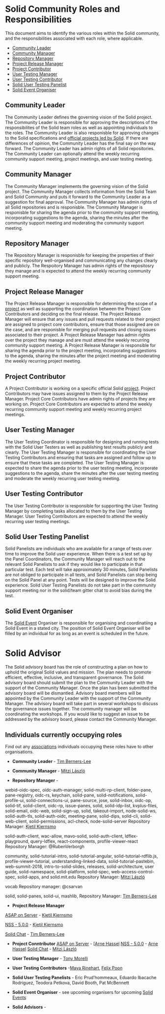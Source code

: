 # Solid Community Roles and Responsibilities  
This document aims to identify the various roles within the Solid community,
and the responsibilities associated with each role, where applicable.

- [Community Leader](#community-leader)
- [Community Manager](#community-manager)
- [Repository Manager](#repository-manager)
- [Project Release Manager](#project-release-manager)
- [Project  Contributor](#project-contributor)
- [User Testing Manager](#user-testing-Manager)
- [User Testing Contributor](#user-testing-Contributor)
- [Solid User Testing Panelist](#solid-user-testing-panelist)
- [Solid Event Organiser](#solid-Event-Organiser) 

## Community Leader
The Community Leader defines the governing vision of the Solid project. The Community Leader is responsible for approving the descriptions of the responsibilites of the Solid team roles as well as appointing individuals to the roles. The Community Leader is also responisble for approving changes to the Solid specifications and [official projects led by Solid](https://github.com/orgs/solid/projects). If there are differences of opinion, the Community Leader has the final say on the way forward. The Community Leader has admin rights of all Solid repositories. The Community Leader can optionally attend the weekly recurring community support meeting, project meetings, and user testing meeting.

## Community Manager
The Community Manager implements the governing vision of the Solid project. The Community Manager collects information from the Solid Team and Solid Community and puts it forward to the Community Leader as a suggestion for final approval. The Community Manager has admin rights of all Solid repositories and is responisble. The Community Manager is responisble for sharing the agenda prior to the community support meeting, incorporating suggestions to the agenda, sharing the minutes after the community support meeting and moderating the community support meeting. 

## Repository Manager
The Repository Manager is responisble for keeping the properties of their specific repository well-organised and communicating any changes clearly and publicly. The Respoitory Manager has admin rights of the repositosry they manage and is expected to attend the weekly recurring community support meeting.

## Project Release Manager
The Project Release Manager is responsible for determining the scope of a [project](https://github.com/orgs/solid/projects) as well as supporting the coordination between the Project Core Contributors and deciding on the final release. The Project Release Manager will ensure that any issues and pull requests related to their project are assigned to project core contributors, ensure that those assigned are on the case, and are responisble for merging pull requests and closing issues associated to their project. A Project Release Manager has admin rights over the project they manage and are must attend the weekly recurring community support meeting. A Project Release Manager is responsible for sharing the agenda prior to the project meeting, incorporating suggestions to the agenda, sharing the minutes after the project meeting and moderating the weekly recurring project meeting.

## Project Contributor
A Project Contributor is working on a specific official Solid [project](https://github.com/orgs/solid/projects). Project Contributors may have issues assigned to them by the Project Release Manager. Project Core Contributors have admin rights of projects they are working on. Project Core Contributors are expected to attend the weekly recurring community support meeting and weekly recurring project meetings.  

## User Testing Manager
The User Testing Coordinator is responsible for designing and running tests with the Solid User Testers as well as publishing test results publicly and clearly. The User Testing Manager is responsible for coordinating the User Testing Contributors and ensuring that tasks are assigned and follow up to ensure that these tasks are completed. The User Testing Manager is expected to share the agenda prior to the user testing meeting, incorporate suggestions to the agenda, share the minutes after the user testing meeting and moderate the weekly recurring user testing meeting.

## User Testing Contributor
The User Testing Contributor is responsible for supporting the User Testing Manager by completing tasks allocated to them by the User Testing Manager. User Testing Contributors are expected to attend the weekly recurring user testing meetings. 

## Solid User Testing Panelist
Solid Panelists are individuals who are available for a range of tests over time to improve the Solid user experience. When there is a test set up by the Panel Coordinators, the Community Manager will reach out to the relevant Solid Panelists to ask if they would like to participate in that particular test. Each test will take approximately 30 minutes, Solid Panelists are not obliged to participate in all tests, and Solid Panelists can stop being on the Solid Panel at any point. Tests will be designed to improve the Solid experience. Solid User Testing Panelists do not take part in the community support meeting nor in the solid/team gitter chat to avoid bias during the test.

## Solid Event Organiser
The [Solid Event](solid-events.md) Organiser is responsible for organising and coordinatiing a Solid Event in a stated city. The position of Solid Event Organiser will be filled by an individual for as long as an event is scheduled in the future.

# Solid Advisor
The Solid advisory board has the role of constructing a plan on how to uphold the original Solid values and mission. The plan needs to promote efficient, effective, inclusive, and transparent governance. The Solid advisory board should submit the plan to the Community Leader with the support of the Community Manager. Once the plan has been submitted the advisory board will be dismantled. Advisory board members will be appointed by the Community Leader with the support of the Community Manager. The advisory board will take part in several workshops to discuss the governance issues together. The community manager will be coordinating the workshops. If you would like to suggest an issue to be addressed by the advisory board, please contact the Community Manager.

## Individuals currently occupying roles 
Find out any [associations](associations.md) individuals occupying these roles have to other organisations. 

* **Community Leader** - [Tim Berners-Lee](https://github.com/timbl) 

* **Community Manager** - [Mitzi László](https://github.com/Mitzi-Laszlo)

* **Repository Manager** -

webid-oidc-spec, oidc-auth-manager, solid-multi-rp-client, folder-pane, pane-registry, oidc-rs, keychain, solid-pane, solid-notifications, solid-profile-ui, solid-connections-ui, pane-source, jose, solid-inbox, oidc-op, solid-tif, solid-client, oidc-rp, issue-panes, solid, solid-idp-list, kvplus-files, solid-email, oidc-web, solid-sign-up, solid, takeout-import, node-solid-ws, solid-auth-tls,  solid-auth-oidc, meeting-pane, solid-dips, solid-cli, solid-web-client, solid-permissions, acl-check, node-solid-server Repository Manager: [Kjetil Kjernsmo](https://github.com/kjetilk)

solid-auth-client, wac-allow, mavo-solid, solid-auth-client, ldflex-playground, query-ldflex, react-components, profile-viewer-react Repository Manager: @RubenVerborgh

community, solid-tutorial-intro, solid-tutorial-angular, solid-tutorial-rdflib.js, profile-viewer-tutorial, understanding-linked-data, solid-tutorial-pastebin, web-summit-2018, intro-to-solid-slides, releases, solid-architecture, user guide, solid-namespace, solid-platform, solid-spec, web-access-control-spec, solid-apps, and solid.mit.edu Repository Manager: [Mitzi László](https://github.com/Mitzi-Laszlo)

vocab Repository manager: @csarvan

solid, solid-panes, solid-ui, mashlib, Repository Manager: [Tim Berners-Lee](https://github.com/timbl) 

* **Project Release Manager** 

[ASAP on Server](https://github.com/orgs/solid/projects/2) - [Kjetil Kjernsmo](https://github.com/kjetilk)

[NSS - 5.0.0](https://github.com/orgs/solid/projects/1)  - [Kjetil Kjernsmo](https://github.com/kjetilk)

[Solid Chat](https://github.com/orgs/solid/projects/3) - [Tim Berners-Lee](https://github.com/timbl)

* **Project  Conntributor** 
[ASAP on Server](https://github.com/orgs/solid/projects/2) - [[Arne Hassel](https://github.com/megoth_twitter)
[NSS - 5.0.0](https://github.com/orgs/solid/projects/1)  - [Arne Hassel](https://github.com/megoth_twitter)
[Solid Chat](https://github.com/orgs/solid/projects/3) - [Mitzi László](https://github.com/Mitzi-Laszlo)

* **User Testing Manager** - [Tony Morelli](https://github.com/tony-morelli)

* **User Testing Contributors** -[Maya Rinehart](https://github.com/mayarhinehart), [Felix Poon](https://github.com/fcfpoon)

* **Solid User Testing Panelists** - Eric Prud’hommeaux, Eduardo Ibacache Rodriguez, Teodora Petkova,  David Booth, Pat McBennett

* **Solid Event Organiser** - see upcoming organisers for upcoming [Solid Events](solid-events.md)

* **Solid Advisors** - 
